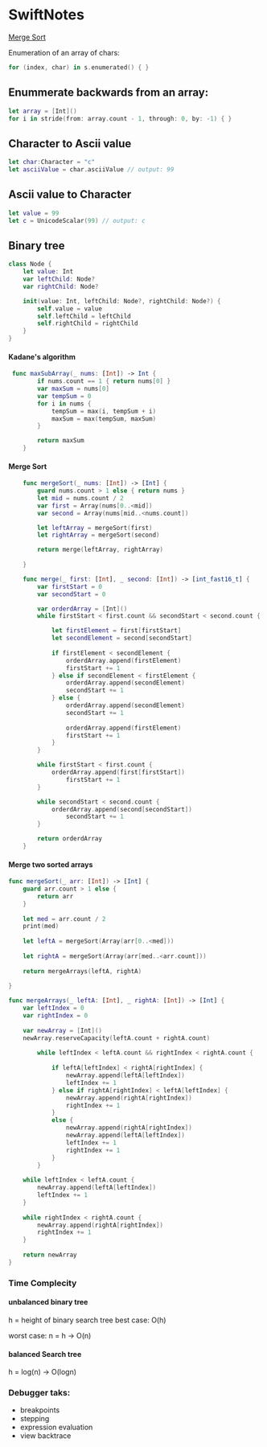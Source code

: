 # SwiftNotes
[Merge Sort](https://github.com/Hiestermann/SwiftNotes/blob/main/SwiftNotes.md#merge-sort)


Enumeration of an array of chars:

``` Swift
for (index, char) in s.enumerated() { }
```


## Enummerate backwards from an array:
``` Swift
let array = [Int]()
for i in stride(from: array.count - 1, through: 0, by: -1) { }
```


## Character to Ascii value
```Swift
let char:Character = "c"
let asciiValue = char.asciiValue // output: 99
```

## Ascii value to Character

```Swift
let value = 99
let c = UnicodeScalar(99) // output: c
```

## Binary tree

```Swift
class Node {
    let value: Int
    var leftChild: Node?
    var rightChild: Node?

    init(value: Int, leftChild: Node?, rightChild: Node?) {
        self.value = value
        self.leftChild = leftChild
        self.rightChild = rightChild
    }
}
```

#### Kadane's algorithm

```swift
 func maxSubArray(_ nums: [Int]) -> Int {
        if nums.count == 1 { return nums[0] }
        var maxSum = nums[0]
        var tempSum = 0
        for i in nums {
            tempSum = max(i, tempSum + i)
            maxSum = max(tempSum, maxSum)
        }

        return maxSum
    }
```

#### Merge Sort
```swift
    func mergeSort(_ nums: [Int]) -> [Int] {
        guard nums.count > 1 else { return nums }
        let mid = nums.count / 2
        var first = Array(nums[0..<mid])
        var second = Array(nums[mid..<nums.count])

        let leftArray = mergeSort(first)
        let rightArray = mergeSort(second)

        return merge(leftArray, rightArray)
        
    }

    func merge(_ first: [Int], _ second: [Int]) -> [int_fast16_t] { 
        var firstStart = 0
        var secondStart = 0

        var orderdArray = [Int]()
        while firstStart < first.count && secondStart < second.count {

            let firstElement = first[firstStart]
            let secondElement = second[secondStart]
                
            if firstElement < secondElement {
                orderdArray.append(firstElement)
                firstStart += 1
            } else if secondElement < firstElement {
                orderdArray.append(secondElement)
                secondStart += 1
            } else {
                orderdArray.append(secondElement)
                secondStart += 1
                
                orderdArray.append(firstElement)
                firstStart += 1
            }
        }

        while firstStart < first.count {
            orderdArray.append(first[firstStart])
                firstStart += 1
        } 

        while secondStart < second.count {
            orderdArray.append(second[secondStart])
                secondStart += 1
        } 

        return orderdArray
    }
```

#### Merge two sorted arrays

```swift
func mergeSort(_ arr: [Int]) -> [Int] {
    guard arr.count > 1 else {
        return arr
    }
    
    let med = arr.count / 2
    print(med)
    
    let leftA = mergeSort(Array(arr[0..<med]))
    
    let rightA = mergeSort(Array(arr[med..<arr.count]))
    
    return mergeArrays(leftA, rightA)
                            
}

func mergeArrays(_ leftA: [Int], _ rightA: [Int]) -> [Int] {
    var leftIndex = 0
    var rightIndex = 0
    
    var newArray = [Int]()
    newArray.reserveCapacity(leftA.count + rightA.count)
    
        while leftIndex < leftA.count && rightIndex < rightA.count {
            
            if leftA[leftIndex] < rightA[rightIndex] {
                newArray.append(leftA[leftIndex])
                leftIndex += 1
            } else if rightA[rightIndex] < leftA[leftIndex] {
                newArray.append(rightA[rightIndex])
                rightIndex += 1
            }
            else {
                newArray.append(rightA[rightIndex])
                newArray.append(leftA[leftIndex])
                leftIndex += 1
                rightIndex += 1
            }
        }
    
    while leftIndex < leftA.count {
        newArray.append(leftA[leftIndex])
        leftIndex += 1
    }
    
    while rightIndex < rightA.count {
        newArray.append(rightA[rightIndex])
        rightIndex += 1
    }
        
    return newArray
}
```
### Time Complecity
#### unbalanced binary tree
h = height of binary search tree
best case: O(h)

worst case: n = h -> O(n)

####  balanced Search tree

h = log(n) -> O(logn)

### Debugger taks:
- breakpoints
- stepping
- expression evaluation
- view backtrace
